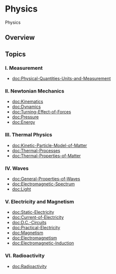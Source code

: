 # Physics

Physics

## Overview

## Topics
### I. Measurement
- <doc:Physical-Quantities-Units-and-Measurement>

### II. Newtonian Mechanics
- <doc:Kinematics>
- <doc:Dynamics>
- <doc:Turning-Effect-of-Forces>
- <doc:Pressure>
- <doc:Energy>

### III. Thermal Physics 
- <doc:Kinetic-Particle-Model-of-Matter>
- <doc:Thermal-Processes>
- <doc:Thermal-Properties-of-Matter>

### IV. Waves 
- <doc:General-Properties-of-Waves>
- <doc:Electromagnetic-Spectrum>
- <doc:Light>

### V. Electricity and Magnetism 
- <doc:Static-Electricity>
- <doc:Current-of-Electricity>
- <doc:D.C.-Circuits>
- <doc:Practical-Electricity>
- <doc:Magnetism>
- <doc:Electromagnetism>
- <doc:Electromagnetic-Induction>

### VI. Radioactivity 
- <doc:Radioactivity>
